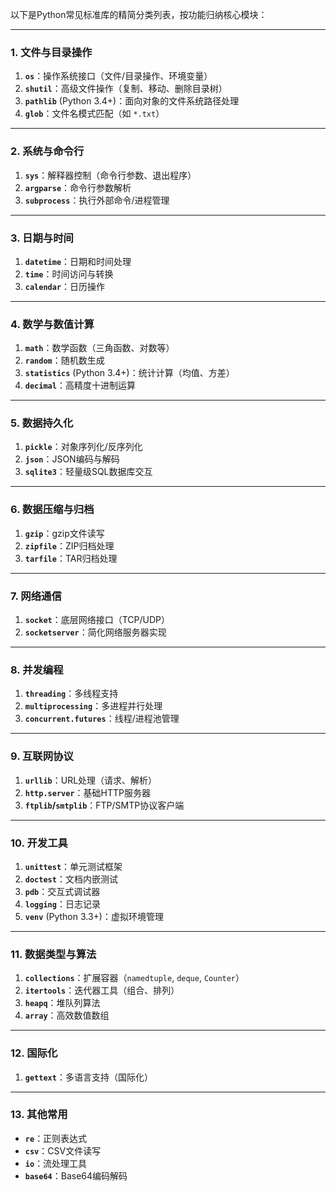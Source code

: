 以下是Python常见标准库的精简分类列表，按功能归纳核心模块：

---

### **1. 文件与目录操作**

1. **`os`**：操作系统接口（文件/目录操作、环境变量）
2. **`shutil`**：高级文件操作（复制、移动、删除目录树）
3. **`pathlib`** (Python 3.4+)：面向对象的文件系统路径处理
4. **`glob`**：文件名模式匹配（如 `*.txt`）

---

### **2. 系统与命令行**

1. **`sys`**：解释器控制（命令行参数、退出程序）
2. **`argparse`**：命令行参数解析
3. **`subprocess`**：执行外部命令/进程管理

---

### **3. 日期与时间**

1. **`datetime`**：日期和时间处理
2. **`time`**：时间访问与转换
3. **`calendar`**：日历操作

---

### **4. 数学与数值计算**

1. **`math`**：数学函数（三角函数、对数等）
2. **`random`**：随机数生成
3. **`statistics`** (Python 3.4+)：统计计算（均值、方差）
4. **`decimal`**：高精度十进制运算

---

### **5. 数据持久化**

1. **`pickle`**：对象序列化/反序列化
2. **`json`**：JSON编码与解码
3. **`sqlite3`**：轻量级SQL数据库交互

---

### **6. 数据压缩与归档**

1. **`gzip`**：gzip文件读写
2. **`zipfile`**：ZIP归档处理
3. **`tarfile`**：TAR归档处理

---

### **7. 网络通信**

1. **`socket`**：底层网络接口（TCP/UDP）
2. **`socketserver`**：简化网络服务器实现

---

### **8. 并发编程**

1. **`threading`**：多线程支持
2. **`multiprocessing`**：多进程并行处理
3. **`concurrent.futures`**：线程/进程池管理

---

### **9. 互联网协议**

1. **`urllib`**：URL处理（请求、解析）
2. **`http.server`**：基础HTTP服务器
3. **`ftplib`/`smtplib`**：FTP/SMTP协议客户端

---

### **10. 开发工具**

1. **`unittest`**：单元测试框架
2. **`doctest`**：文档内嵌测试
3. **`pdb`**：交互式调试器
4. **`logging`**：日志记录
5. **`venv`** (Python 3.3+)：虚拟环境管理

---

### **11. 数据类型与算法**

1. **`collections`**：扩展容器（`namedtuple`, `deque`, `Counter`）
2. **`itertools`**：迭代器工具（组合、排列）
3. **`heapq`**：堆队列算法
4. **`array`**：高效数值数组

---

### **12. 国际化**

1. **`gettext`**：多语言支持（国际化）

---

### **13. 其他常用**

- **`re`**：正则表达式  
- **`csv`**：CSV文件读写  
- **`io`**：流处理工具  
- **`base64`**：Base64编码解码  